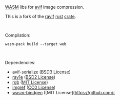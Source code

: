 [WASM](https://developer.mozilla.org/en-US/docs/WebAssembly) libs for [avif](https://aomediacodec.github.io/av1-avif/) image compression.

This is a fork of the [ravif](https://github.com/kornelski/cavif-rs/tree/main/ravif) [rust](https://www.rust-lang.org/) [crate](https://crates.io/crates/ravif).

<br>

Compilation:

`wasm-pack build --target web`

<br>

Dependencies:
- [avif-serialize](https://github.com/kornelski/avif-serialize) ([BSD3 License](https://github.com/kornelski/avif-serialize/blob/main/LICENSE))
- [rav1e](https://github.com/xiph/rav1e) ([BSD2 License](https://github.com/xiph/rav1e/blob/master/LICENSE))
- [rgb](https://github.com/kornelski/rust-rgb) ([MIT License](https://github.com/kornelski/rust-rgb/blob/main/LICENSE))
- [imgref](https://github.com/kornelski/imgref) ([CC0 License](https://github.com/kornelski/imgref/blob/main/LICENSE))
- [wasm-bindgen](https://github.com/rustwasm/wasm-bindgen) ([MIT License](https://github.com/r

